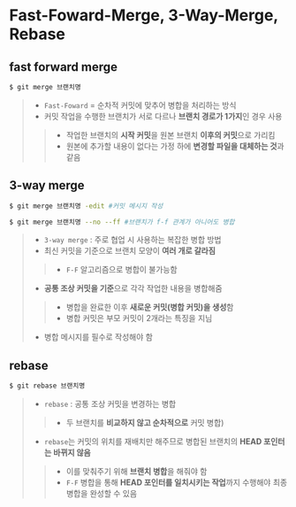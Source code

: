 <h1> Fast-Foward-Merge, 3-Way-Merge, Rebase </h1>

<h2>fast forward merge</h2>

```bash
$ git merge 브랜치명
```

> - `Fast-Foward` = 순차적 커밋에 맞추어 병합을 처리하는 방식
> - 커밋 작업을 수행한 브랜치가 서로 다르나 **브랜치 경로가 1가지**인 경우 사용
>> - 작업한 브랜치의 **시작 커밋**을 원본 브랜치 **이후의 커밋**으로 가리킴
>>  - 원본에 추가할 내용이 없다는 가정 하에 **변경할 파일을 대체하는 것**과 같음

<h2>3-way merge</h2>

```bash
$ git merge 브랜치명 -edit #커밋 메시지 작성

$ git merge 브랜치명 --no --ff #브랜치가 f-f 관계가 아니어도 병합
```

> - `3-way merge` : 주로 협업 시 사용하는 복잡한 병합 방법
> - 최신 커밋을 기준으로 브랜치 모양이 **여러 개로 갈라짐**
>> - `F-F` 알고리즘으로 병합이 불가능함
> -  **공통 조상 커밋을 기준**으로 각각 작업한 내용을 병합해줌
>> - 병합을 완료한 이후 **새로운 커밋(병합 커밋)을 생성**함
>>  - 병합 커밋은 부모 커밋이 2개라는 특징을 지님
> - 병합 메시지를 필수로 작성해야 함

<h2>rebase</h2>

```bash
$ git rebase 브랜치명
```

> - `rebase` : 공통 조상 커밋을 변경하는 병합 
>> - 두 브랜치를 **비교하지 않고 순차적으로** 커밋 병합)
> - `rebase`는 커밋의 위치를 재배치만 해주므로 병합된 브랜치의 **HEAD 포인터는 바뀌지 않음** 
>> - 이를 맞춰주기 위해 **브랜치 병합**을 해줘야 함
>>  - `F-F` 병합을 통해 **HEAD 포인터를 일치시키는 작업**까지 수행해야 최종 병합을 완성할 수 있음
